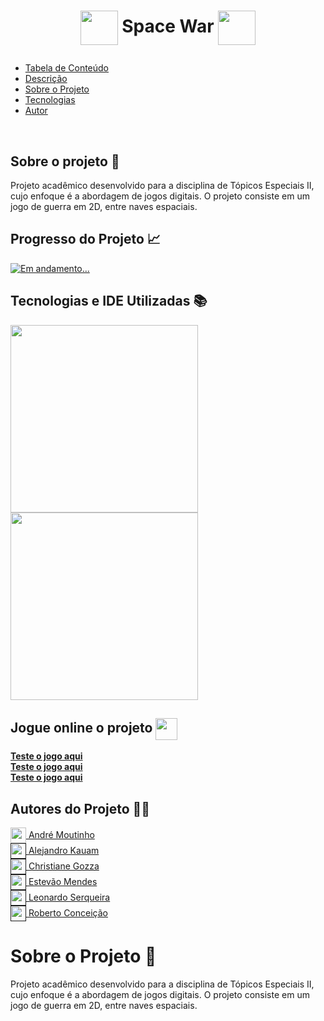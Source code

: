 # <p align=center><img align="center" src="https://i.imgur.com/rGQS7id.png" height="55" width="60"/> Space War <img align="center" src="https://i.imgur.com/rGQS7id.png" height="55" width="60"/></p>

<!--ts-->
   * [Tabela de Conteúdo](#tabela-de-conteudo)&nbsp;&nbsp;&nbsp;
   * [Descrição](#descricao)
   * [Sobre o Projeto](#sobreprj)
   * [Tecnologias](#tecnologias)
   * [Autor](#autor)
<!--te-->

<div id="inicio" align=center>  
  <!--<a href="#sobre">Sobre o Projeto</a>&nbsp;&nbsp;&nbsp;
  <a href="#progresso">Progresso do Projeto</a>&nbsp;&nbsp;&nbsp;  
  <a href="#linguagens">Tecnologias Utilizadas</a>&nbsp;&nbsp;&nbsp;  
  <a href="#autores">Autores</a>&nbsp;&nbsp;&nbsp;
  <a href="#demoprojeto">Demonstração do Projeto</a>&nbsp;&nbsp;&nbsp;--> 
</div><br>

<h2 id="sobre">Sobre o projeto 🔎</h2>
<p>Projeto acadêmico desenvolvido para a disciplina de Tópicos Especiais II, cujo enfoque é a abordagem de jogos digitais. O projeto consiste em um jogo de guerra em 2D, entre naves espaciais.</p>

<h2 id="progresso">Progresso do Projeto 📈</h2>

<a href="#" title="STATUS"><img src="https://img.shields.io/badge/STATUS-Concluído-green?style=for-the-badge" alt="Em andamento..."></a>

<h2 id="linguagens">Tecnologias e IDE Utilizadas 📚</h2>

<div style="display: inline_block">
<!-- LOGOS C# -->   
<img align="center" src="https://i.imgur.com/Z8rZ6lE.png" width="300"/>
<!-- LOGO JET BRAINS RIDER -->  
<img align="center" src="https://i.imgur.com/C2wL0TU.png" width="300"/> 
  
<h2 id="demoprojeto">Jogue online o projeto <img align="center" src="https://cdn-icons-png.flaticon.com/512/5511/5511365.png" width="35"/></h2>

<a href="https://amoutinhodev.github.io/Space-War/"><b>Teste o jogo aqui</b></a><br>
<a href="https://amoutinhodev.github.io/Space-War/"><b>Teste o jogo aqui</b></a><br>
<a href="https://amoutinhodev.github.io/Space-War/"><b>Teste o jogo aqui</b></a><br>

<h2 id="autores">Autores do Projeto 👨‍💼</h2>
<a href="https://github.com/AhMoutinho/" title="André Moutinho"><img align="center" src="https://i.imgur.com/VN0Vh9S.png" width="25"/> André Moutinho</a> <br> 
<a href="" title="Alejandro Kauam"><img align="center" src="https://i.imgur.com/VN0Vh9S.png" width="25"/> Alejandro Kauam</a> <br>
<a href="" title="Christiane Gozza"><img align="center" src="https://i.imgur.com/VN0Vh9S.png" width="25"/> Christiane Gozza</a> <br>
<a href="" title="Estevão Mendes"><img align="center" src="https://i.imgur.com/VN0Vh9S.png" width="25"/> Estevão Mendes</a> <br>
<a href="" title="Leonardo Serqueira"><img align="center" src="https://i.imgur.com/VN0Vh9S.png" width="25"/> Leonardo Serqueira</a> <br>
<a href="" title="Roberto Conceição"><img align="center" src="https://i.imgur.com/VN0Vh9S.png" width="25"/> Roberto Conceição</a> 


<h1 id="sobreprj">Sobre o Projeto 🔎</h1>
<p>Projeto acadêmico desenvolvido para a disciplina de Tópicos Especiais II, cujo enfoque é a abordagem de jogos digitais. O projeto consiste em um jogo de guerra em 2D, entre naves espaciais.</p>



